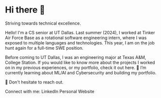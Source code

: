 <h1>Hi there 👋</h1>

Striving towards technical excellence.

Hello! I'm a CS senior at UT Dallas. Last summer (2024), I worked at Tinker Air Force Base as a rotational software engineering intern, where I was exposed to multiple languages and technologies. This year, I am on the job hunt again for a full-time SWE position.

Before coming to UT Dallas, I was an engineering major at Texas A&M, College Station. If you would like to know more about the projects I worked on in my previous experiences, or my portfolio, check it out here. 
🌱 I’m currently learning about ML/AI and Cybersecurity and building my portfolio.

🧐 Don't hesitate to reach out.

Connect with me: LinkedIn Personal Website
